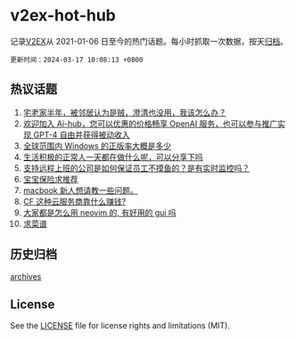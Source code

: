 # v2ex-hot-hub

 记录[V2EX](https://www.v2ex.com/)从 2021-01-06 日至今的热门话题。每小时抓取一次数据，按天[归档](archives)。

`更新时间：2024-03-17 10:08:13 +0800`

## 热议话题

1. [宅老家半年，被邻居认为是贼，澄清也没用，我该怎么办？](https://www.v2ex.com/t/1024185)
1. [欢迎加入 Ai-hub，您可以优惠的价格畅享 OpenAI 服务，也可以参与推广实现 GPT-4 自由并获得被动收入](https://www.v2ex.com/t/1024256)
1. [全球范围内 Windows 的正版率大概是多少](https://www.v2ex.com/t/1024210)
1. [生活积极的正常人一天都在做什么呢，可以分享下吗](https://www.v2ex.com/t/1024229)
1. [支持远程上班的公司是如何保证员工不摸鱼的？是有实时监控吗？](https://www.v2ex.com/t/1024284)
1. [宝宝保险求推荐](https://www.v2ex.com/t/1024190)
1. [macbook 新人想请教一些问题。](https://www.v2ex.com/t/1024195)
1. [CF 这种云服务商靠什么赚钱?](https://www.v2ex.com/t/1024241)
1. [大家都是怎么用 neovim 的, 有好用的 gui 吗](https://www.v2ex.com/t/1024192)
1. [求菜谱](https://www.v2ex.com/t/1024257)

## 历史归档

[archives](archives)

## License

See the [LICENSE](LICENSE) file for license rights and limitations (MIT).
